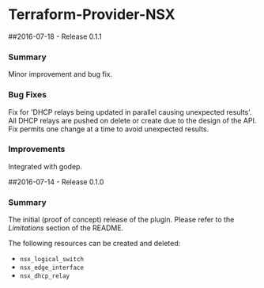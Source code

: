 # Terraform-Provider-NSX

##2016-07-18 - Release 0.1.1

### Summary

Minor improvement and bug fix.

### Bug Fixes
Fix for 'DHCP relays being updated in parallel causing unexpected results'. All DHCP relays are pushed on delete or create due to the design of the API. Fix permits one change at a time to avoid unexpected results.

### Improvements
Integrated with godep.

##2016-07-14 - Release 0.1.0

### Summary

The initial (proof of concept) release of the plugin.  Please refer to the
*Limitations* section of the README.

The following resources can be created and deleted:

* `nsx_logical_switch`
* `nsx_edge_interface`
* `nsx_dhcp_relay`
